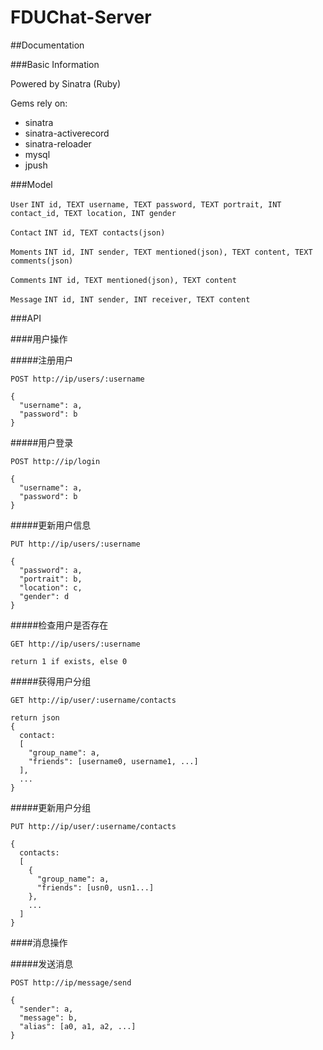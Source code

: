 # FDUChat-Server

##Documentation

###Basic Information

Powered by Sinatra (Ruby)

Gems rely on:
- sinatra
- sinatra-activerecord
- sinatra-reloader
- mysql
- jpush


###Model

``User``
``INT id, TEXT username, TEXT password, TEXT portrait, INT contact_id, TEXT location, INT gender``

``Contact``
``INT id, TEXT contacts(json)``

``Moments``
``INT id, INT sender, TEXT mentioned(json), TEXT content, TEXT comments(json)``

``Comments``
``INT id, TEXT mentioned(json), TEXT content``

``Message``
``INT id, INT sender, INT receiver, TEXT content``

###API

####用户操作

#####注册用户

```
POST http://ip/users/:username

{
  "username": a,
  "password": b
}
```

#####用户登录

```
POST http://ip/login

{
  "username": a,
  "password": b
}
```

#####更新用户信息

```
PUT http://ip/users/:username

{
  "password": a,
  "portrait": b,
  "location": c,
  "gender": d
}
```

#####检查用户是否存在

```
GET http://ip/users/:username

return 1 if exists, else 0
```

#####获得用户分组

```
GET http://ip/user/:username/contacts

return json
{
  contact:
  [
    "group_name": a,
    "friends": [username0, username1, ...]
  ],
  ...
}

```

#####更新用户分组

```
PUT http://ip/user/:username/contacts

{
  contacts:
  [
    {
      "group_name": a,
      "friends": [usn0, usn1...]
    },
    ...
  ]
}
```

####消息操作

#####发送消息

```
POST http://ip/message/send

{
  "sender": a,
  "message": b,
  "alias": [a0, a1, a2, ...]
}

```
